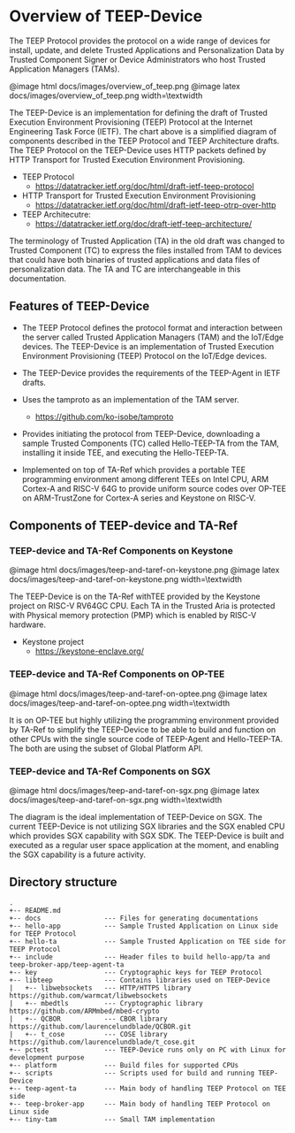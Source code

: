 # Overview of TEEP-Device

The TEEP Protocol provides the protocol on a wide range of devices for install, update, and delete Trusted Applications and Personalization Data by Trusted Component Signer or Device Administrators who host Trusted Application Managers (TAMs).

@image html docs/images/overview_of_teep.png
@image latex docs/images/overview_of_teep.png width=\textwidth

The TEEP-Device is an implementation for defining the draft of Trusted Execution Environment Provisioning (TEEP) Protocol at the Internet Engineering Task Force (IETF). The chart above is a simplified diagram of components described in the TEEP Protocol and TEEP Architecture drafts. The TEEP Protocol on the TEEP-Device uses HTTP packets defined by HTTP Transport for Trusted Execution Environment Provisioning.

- TEEP Protocol
  * https://datatracker.ietf.org/doc/html/draft-ietf-teep-protocol
- HTTP Transport for Trusted Execution Environment Provisioning
  * https://datatracker.ietf.org/doc/html/draft-ietf-teep-otrp-over-http
- TEEP Architecutre:
  * https://datatracker.ietf.org/doc/draft-ietf-teep-architecture/

The terminology of Trusted Application (TA) in the old draft was changed to Trusted Component (TC) to express the files installed from TAM to devices that could have both binaries of trusted applications and data files of personalization data. The TA and TC are interchangeable in this documentation.

## Features of TEEP-Device

- The TEEP Protocol defines the protocol format and interaction between the server called Trusted Application Managers (TAM) and the IoT/Edge devices. The TEEP-Device is an implementation of Trusted Execution Environment Provisioning (TEEP) Protocol on the IoT/Edge devices.

- The TEEP-Device provides the requirements of the TEEP-Agent in IETF drafts.

- Uses the tamproto as an implementation of the TAM server.
  * https://github.com/ko-isobe/tamproto

- Provides initiating the protocol from TEEP-Device, downloading a sample Trusted Components (TC) called Hello-TEEP-TA from the TAM, installing it inside TEE, and executing the Hello-TEEP-TA.

- Implemented on top of TA-Ref which provides a portable TEE programming environment among different TEEs on Intel CPU, ARM Cortex-A and RISC-V 64G to provide uniform source codes over OP-TEE on ARM-TrustZone for Cortex-A series and Keystone on RISC-V.

## Components of TEEP-device and TA-Ref

### TEEP-device and TA-Ref Components on Keystone

@image html docs/images/teep-and-taref-on-keystone.png
@image latex docs/images/teep-and-taref-on-keystone.png width=\textwidth

The TEEP-Device is on the TA-Ref withTEE provided by the Keystone project on RISC-V RV64GC CPU. Each TA in the Trusted Aria is protected with Physical memory protection (PMP) which is enabled by RISC-V hardware.

- Keystone project
  * https://keystone-enclave.org/

### TEEP-device and TA-Ref Components on OP-TEE

@image html docs/images/teep-and-taref-on-optee.png
@image latex docs/images/teep-and-taref-on-optee.png width=\textwidth

It is on OP-TEE but highly utilizing the programming environment provided by TA-Ref to simplify the TEEP-Device to be able to build and function on other CPUs with the single source code of TEEP-Agent and Hello-TEEP-TA. The both are using the subset of Global Platform API.

### TEEP-device and TA-Ref Components on SGX

@image html docs/images/teep-and-taref-on-sgx.png
@image latex docs/images/teep-and-taref-on-sgx.png width=\textwidth

The diagram is the ideal implementation of TEEP-Device on SGX. The current TEEP-Device is not utilizing SGX libraries and the SGX enabled CPU which provides SGX capability with SGX SDK. The TEEP-Device is built and executed as a regular user space application at the moment, and enabling the SGX capability is a future activity.

## Directory structure

```
.
+-- README.md
+-- docs                --- Files for generating documentations
+-- hello-app           --- Sample Trusted Application on Linux side for TEEP Protocol
+-- hello-ta            --- Sample Trusted Application on TEE side for TEEP Protocol
+-- include             --- Header files to build hello-app/ta and teep-broker-app/teep-agent-ta
+-- key                 --- Cryptographic keys for TEEP Protocol
+-- libteep             --- Contains libraries used on TEEP-Device
|   +-- libwebsockets   --- HTTP/HTTPS library  https://github.com/warmcat/libwebsockets
|   +-- mbedtls         --- Cryptographic library  https://github.com/ARMmbed/mbed-crypto
|   +-- QCBOR           --- CBOR library  https://github.com/laurencelundblade/QCBOR.git
|   +-- t_cose          --- COSE library  https://github.com/laurencelundblade/t_cose.git
+-- pctest              --- TEEP-Device runs only on PC with Linux for development purpose
+-- platform            --- Build files for supported CPUs
+-- scripts             --- Scripts used for build and running TEEP-Device
+-- teep-agent-ta       --- Main body of handling TEEP Protocol on TEE side
+-- teep-broker-app     --- Main body of handling TEEP Protocol on Linux side
+-- tiny-tam            --- Small TAM implementation
```
